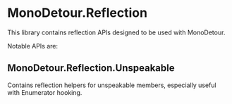 # MonoDetour.Reflection

This library contains reflection APIs designed to be used with MonoDetour.

Notable APIs are:

## MonoDetour.Reflection.Unspeakable

Contains reflection helpers for unspeakable members, especially useful with Enumerator hooking.
